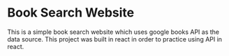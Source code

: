 # Book Search Website

This is a simple book search website which uses google books API as the data source.
This project was built in react in order to practice using API in react.